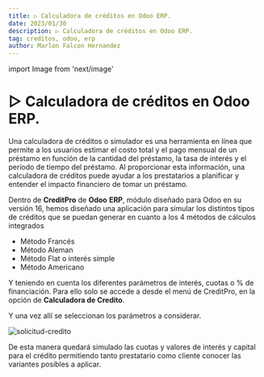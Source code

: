 ```yaml
---
title: ▷ Calculadora de créditos en Odoo ERP.
date: 2023/01/30
description: ▷ Calculadora de créditos en Odoo ERP.
tag: creditos, odoo, erp
author: Marlon Falcon Hernandez
---
```

import Image from 'next/image'

# ▷ Calculadora de créditos en Odoo ERP.

Una calculadora de créditos o simulador es una herramienta en línea que permite a los usuarios estimar el costo total y el pago mensual de un préstamo en función de la cantidad del préstamo, la tasa de interés y el período de tiempo del préstamo. Al proporcionar esta información, una calculadora de créditos puede ayudar a los prestatarios a planificar y entender el impacto financiero de tomar un préstamo.

Dentro de **CreditPro** de **Odoo** **ERP**, módulo diseñado para Odoo en su versión 16, hemos diseñado una aplicación para simular los distintos tipos de créditos que se puedan generar en cuanto a los 4 métodos de cálculos integrados

* Método Francés
* Método Aleman
* Método Flat o interés simple
* Método Americano

Y teniendo en cuenta los diferentes parámetros de interés, cuotas o % de financiación.
Para ello solo se accede a desde el menú de CreditPro, en la opción de **Calculadora de Credito**.

Y una vez allí se seleccionan los parámetros a considerar.

<Image
  src="/images/posts/calculadora-credito.png"
  alt="solicitud-credito"
  width={743}
  height={470}
  priority
  className="next-image"
/>

De esta manera quedará simulado las cuotas y valores de interés y capital para el crédito permitiendo tanto  prestatario como cliente conocer las variantes posibles a aplicar. 

